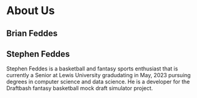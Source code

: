 # About Us

## Brian Feddes

## Stephen Feddes
Stephen Feddes is a basketball and fantasy sports enthusiast that is currently a Senior at Lewis University gradudating in May, 2023 pursuing degrees in computer science and data science. He is a developer for the Draftbash fantasy basketball mock draft simulator project.
